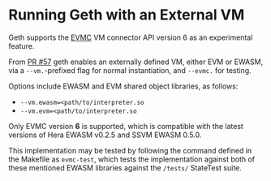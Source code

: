 # Running Geth with an External VM

Geth supports the [EVMC](https://github.com/ethereum/evmc/) VM connector API version 6 as an experimental feature.

From [PR #57](https://github.com/etclabscore/core-geth/pull/57) geth enables an externally defined VM, either EVM or EWASM, via
a `--vm.`-prefixed flag for normal instantiation, and `--evmc.` for testing.

Options include EWASM and EVM shared object libraries, as follows:

- `--vm.ewasm=<path/to/interpreter.so`
- `--vm.evm=<path/to/interpreter.so`

Only EVMC version __6__ is supported, which is compatible with the latest versions of Hera EWASM v0.2.5 and SSVM EWASM 0.5.0.

This implementation may be tested by following the command defined in the Makefile as `evmc-test`, which
tests the implementation against both of these mentioned EWASM libraries against the `/tests/` StateTest suite.
